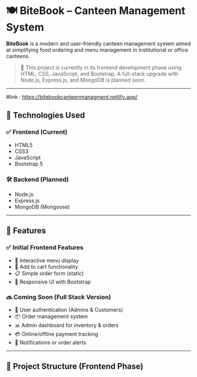 # 🍽️ BiteBook – Canteen Management System

**BiteBook** is a modern and user-friendly canteen management system aimed at simplifying food ordering and menu management in institutional or office canteens.

> 🚧 This project is currently in its frontend development phase using HTML, CSS, JavaScript, and Bootstrap. A full-stack upgrade with Node.js, Express.js, and MongoDB is planned soon.

---

#link : https://bitebookcanteenmanagment.netlify.app/

## 🔧 Technologies Used

### ✅ Frontend (Current)
- HTML5
- CSS3
- JavaScript
- Bootstrap 5

### 🛠️ Backend (Planned)
- Node.js
- Express.js
- MongoDB (Mongoose)

---

## 📌 Features

### ✅ Initial Frontend Features
- 🧾 Interactive menu display
- 🛒 Add to cart functionality
- 📋 Simple order form (static)
- 🎨 Responsive UI with Bootstrap

### 🔜 Coming Soon (Full Stack Version)
- 🔐 User authentication (Admins & Customers)
- 📦 Order management system
- 📊 Admin dashboard for inventory & orders
- 💳 Online/offline payment tracking
- 📨 Notifications or order alerts

---

## 📁 Project Structure (Frontend Phase)
